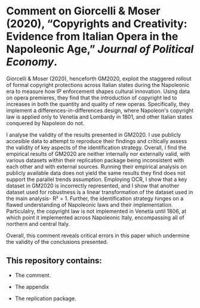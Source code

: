 # Comment on Giorcelli & Moser (2020), “Copyrights and Creativity: Evidence from Italian Opera in the Napoleonic Age,” *Journal of Political Economy*.  

Giorcelli & Moser (2020), henceforth GM2020, exploit the staggered rollout of formal copyright protections across Italian states during the Napoleonic era to measure how IP enforcement shapes cultural innovation. Using data on opera premieres, they find that the introduction of copyright led to increases in both the quantity and quality of new operas. Specifically, they implement a differences-in-differences design, where Napoleon's copyright law is applied only to Venetia and Lombardy in 1801, and other Italian states conquered by Napoleon do not.  

I analyse the validity of the results presented in GM2020. I use publicly accesible data to attempt to reproduce their findings and critically assess the validity of key aspects of the identification strategy. Overall, I find the empirical results of GM2020 are neither internally nor externally valid, with various datasets within their replication package being inconsistent with each other and with external sources. Running their empirical analysis on publicly available data does not yield the same results they find does not support the parallel trends assumption. Employing OCR, I show that a key dataset in GM2020 is incorrectly represented, and I show that another dataset used for robustness is a linear transformation of the dataset used in the main analysis- R² = 1. Further, the identification strategy hinges on a flawed understanding of Napoleonic laws and their implementation. Particulalry, the copyright law is not implemented in Venetia until 1806, at which point it implemented across Napoleonic Italy, encompassing all of northern and central Italy.

Overall, this comment reveals critical errors in this paper which undermine the validity of the conclusions presented. 

## This repository contains:

- The comment.

- The appendix
  
- The replication package.
